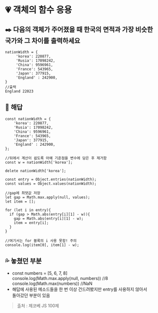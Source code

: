 # :heartpulse: 객체의 함수 응용
## :black_nib: 다음의 객체가 주어졌을 때 한국의 면적과 가장 비슷한 국가와 그 차이를 출력하세요

```
nationWidth = {
     'korea': 220877,
     'Rusia': 17098242,
     'China': 9596961,
     'France': 543965,
     'Japan': 377915,
     'England' : 242900,
}
//출력
England 22023
```

## :speech_balloon: 해답
```
const nationWidth = {
	'korea': 220877,
	'Rusia': 17098242,
	'China': 9596961,
	'France': 543965,
	'Japan': 377915,
	'England' : 242900,
};

//뒤에서 계산이 쉽도록 아예 기준점을 변수에 담은 후 제거함
const w = nationWidth['korea'];

delete nationWidth['korea'];

const entry = Object.entries(nationWidth);
const values = Object.values(nationWidth);

//gap에 최댓값 저장
let gap = Math.max.apply(null, values);
let item = [];

for (let i in entry){
  if (gap > Math.abs(entry[i][1] - w)){
    gap = Math.abs(entry[i][1] - w);
    item = entry[i];
  }
}

//여기서는 for 블록의 i 사용 못함! 주의
console.log(item[0], item[1] - w);
```

## :sweat_drops: 놓쳤던 부분
* const numbers = [5, 6, 7, 8]   
console.log(Math.max.apply(null, numbers)) //8   
console.log(Math.max(numbers)) //NaN   
* 해답에 사용된 메소드들을 한 번 이상 건드려봤지만 entry를 사용하지 않아서   
돌아갔던 부분이 있음

> 출처 : 제코베 JS 100제
